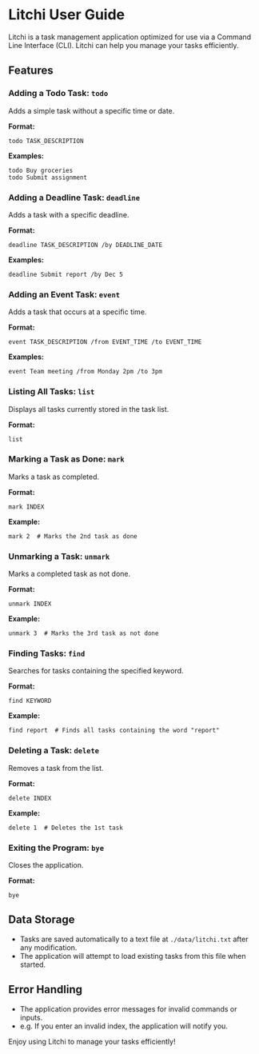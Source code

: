 # Litchi User Guide

Litchi is a task management application optimized for use via a Command Line Interface (CLI). Litchi can help you manage your tasks efficiently.

## Features

### Adding a Todo Task: `todo`
Adds a simple task without a specific time or date.

**Format:**
```
todo TASK_DESCRIPTION
```
**Examples:**
```
todo Buy groceries
todo Submit assignment
```

### Adding a Deadline Task: `deadline`
Adds a task with a specific deadline.

**Format:**
```
deadline TASK_DESCRIPTION /by DEADLINE_DATE
```
**Examples:**
```
deadline Submit report /by Dec 5
```

### Adding an Event Task: `event`
Adds a task that occurs at a specific time.

**Format:**
```
event TASK_DESCRIPTION /from EVENT_TIME /to EVENT_TIME
```
**Examples:**
```
event Team meeting /from Monday 2pm /to 3pm
```

### Listing All Tasks: `list`
Displays all tasks currently stored in the task list.

**Format:**
```
list
```

### Marking a Task as Done: `mark`
Marks a task as completed.

**Format:**
```
mark INDEX
```
**Example:**
```
mark 2  # Marks the 2nd task as done
```

### Unmarking a Task: `unmark`
Marks a completed task as not done.

**Format:**
```
unmark INDEX
```
**Example:**
```
unmark 3  # Marks the 3rd task as not done
```

### Finding Tasks: `find`
Searches for tasks containing the specified keyword.

**Format:**
```
find KEYWORD
```
**Example:**
```
find report  # Finds all tasks containing the word "report"
```

### Deleting a Task: `delete`
Removes a task from the list.

**Format:**
```
delete INDEX
```
**Example:**
```
delete 1  # Deletes the 1st task
```

### Exiting the Program: `bye`
Closes the application.

**Format:**
```
bye
```

## Data Storage
- Tasks are saved automatically to a text file at `./data/litchi.txt` after any modification.
- The application will attempt to load existing tasks from this file when started.

## Error Handling
- The application provides error messages for invalid commands or inputs.
- e.g. If you enter an invalid index, the application will notify you.

Enjoy using Litchi to manage your tasks efficiently!